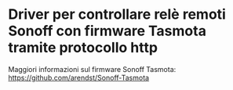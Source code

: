 # Driver per controllare relè remoti Sonoff con firmware Tasmota tramite protocollo http

Maggiori informazioni sul firmware Sonoff Tasmota: https://github.com/arendst/Sonoff-Tasmota


